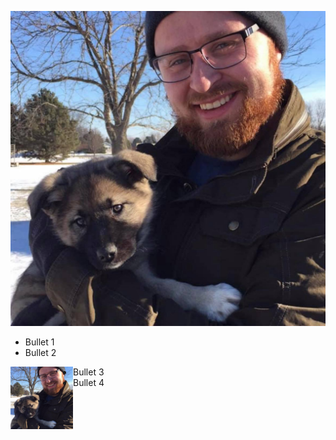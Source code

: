 ![Winnie as a Pup](/docs/assets/Eowyn.jpg)

* Bullet 1
* Bullet 2

<img align="left" width="100" height="100" src= "/docs/assets/Eowyn.jpg">

- Bullet 3
- Bullet 4
    
    
